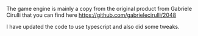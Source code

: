 The game engine is mainly a copy from the original product from Gabriele Cirulli that you can find here https://github.com/gabrielecirulli/2048

I have updated the code to use typescript and also did some tweaks.
